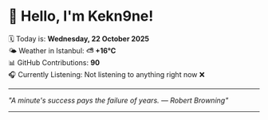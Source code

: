# 👋 Hello, I'm Kekn9ne!

🗓️ Today is: **Wednesday, 22 October 2025**  
🌤️ Weather in Istanbul: **⛅️  +16°C**  
📊 GitHub Contributions: **90**  
🎧 Currently Listening: Not listening to anything right now ❌

---

_"A minute's success pays the failure of years. — *Robert Browning*"_

---
